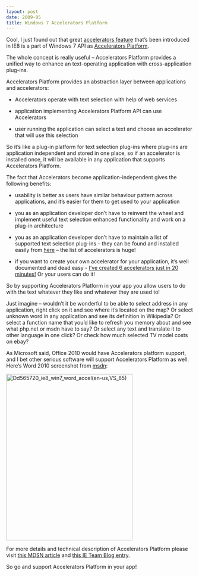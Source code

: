 ```yaml
---
layout: post
date: 2009-05
title: Windows 7 Accelerators Platform
---
```


Cool, I just found out that great <a href="http://www.microsoft.com/windows/internet-explorer/features/accelerators.aspx?tabid=1&amp;catid=1">accelerators feature</a> that’s been introduced in IE8 is a part of Windows 7 API as <a href="http://msdn.microsoft.com/en-us/library/dd565720(VS.85).aspx">Accelerators Platform</a>.

The whole concept is really useful – Accelerators Platform provides a unified way to enhance an text-operating application with cross-application plug-ins.

Accelerators Platform provides an abstraction layer between applications and accelerators:

* Accelerators operate with text selection with help of web services

* application implementing Accelerators Platform API can use Accelerators

* user running the application can select a text and choose an accelerator that will use this selection


So it’s like a plug-in platform for text selection plug-ins where plug-ins are application independent and stored in one place, so if an accelerator is installed once, it will be available in any application that supports Accelerators Platform.

The fact that Accelerators become application-independent gives the following benefits:

* usability is better as users have similar behaviour pattern across applications, and it’s easier for them to get used to your application

* you as an application developer don’t have to reinvent the wheel and implement useful text selection enhanced functionality and work on a plug-in architecture

* you as an application developer don’t have to maintain a list of supported text selection plug-ins – they can be found and installed easily from <a href="http://www.ieaddons.com/en/accelerators/">here</a> – the list of accelerators is huge!

* if you want to create your own accelerator for your application, it’s well documented and dead easy - <a href="http://sharovatov.wordpress.com/2009/04/24/various-ie8-accelerators-thepiratebay-phpnet-pagerank-alexa/">I’ve created 6 accelerators just in 20 minutes!</a> Or your users can do it!

So by supporting Accelerators Platform in your app you allow users to do with the text whatever they like and whatever they are used to!

Just imagine – wouldn’t it be wonderful to be able to select address in any application, right click on it and see where it’s located on the map? Or select unknown word in any application and see its definition in Wikipedia? Or select a function name that you’d like to refresh you memory about and see what php.net or msdn have to say? Or select any text and translate it to other language in one click? Or check how much selected TV model costs on ebay?

As Microsoft said, Office 2010 would have Accelerators platform support, and I bet other serious software will support Accelerators Platform as well. Here’s Word 2010 screenshot from <a href="http://msdn.microsoft.com/en-us/library/dd565720(VS.85).aspx">msdn</a>:

<a href="http://sharovatov.files.wordpress.com/2009/05/dd565720_ie8_win7_word_accelenusvs_85.jpg"><img title="Dd565720_ie8_win7_word_accel(en-us,VS_85)" border="0" alt="Dd565720_ie8_win7_word_accel(en-us,VS_85)" src="http://sharovatov.files.wordpress.com/2009/05/dd565720_ie8_win7_word_accelenusvs_85_thumb.jpg?w=340&#038;h=447" width="340" height="447"></a>

For more details and technical description of Accelerators Platform please visit <a href="http://msdn.microsoft.com/en-us/library/dd565720(VS.85).aspx">this MDSN article</a> and <a href="http://blogs.msdn.com/ie/archive/2009/05/07/accelerator-platform-on-windows-7.aspx">this IE Team Blog entry</a>.

So go and support Accelerators Platform in your app!